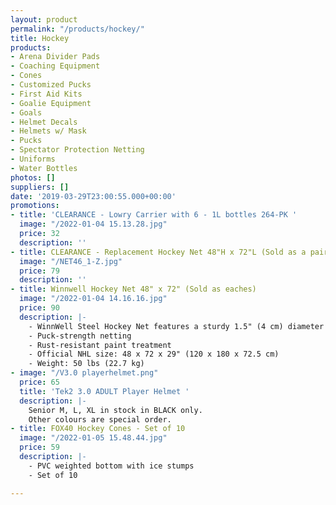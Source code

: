 ```yaml
---
layout: product
permalink: "/products/hockey/"
title: Hockey
products:
- Arena Divider Pads
- Coaching Equipment
- Cones
- Customized Pucks
- First Aid Kits
- Goalie Equipment
- Goals
- Helmet Decals
- Helmets w/ Mask
- Pucks
- Spectator Protection Netting
- Uniforms
- Water Bottles
photos: []
suppliers: []
date: '2019-03-29T23:00:55.000+00:00'
promotions:
- title: 'CLEARANCE - Lowry Carrier with 6 - 1L bottles 264-PK '
  image: "/2022-01-04 15.13.28.jpg"
  price: 32
  description: ''
- title: CLEARANCE - Replacement Hockey Net 48"H x 72"L (Sold as a pair)
  image: "/NET46_1-Z.jpg"
  price: 79
  description: ''
- title: Winnwell Hockey Net 48" x 72" (Sold as eaches)
  image: "/2022-01-04 14.16.16.jpg"
  price: 90
  description: |-
    - WinnWell Steel Hockey Net features a sturdy 1.5" (4 cm) diameter steel tubing
    - Puck-strength netting
    - Rust-resistant paint treatment
    - Official NHL size: 48 x 72 x 29" (120 x 180 x 72.5 cm)
    - Weight: 50 lbs (22.7 kg)
- image: "/V3.0 playerhelmet.png"
  price: 65
  title: 'Tek2 3.0 ADULT Player Helmet '
  description: |-
    Senior M, L, XL in stock in BLACK only.
    Other colours are special order.
- title: FOX40 Hockey Cones - Set of 10
  image: "/2022-01-05 15.48.44.jpg"
  price: 59
  description: |-
    - PVC weighted bottom with ice stumps
    - Set of 10

---
```

